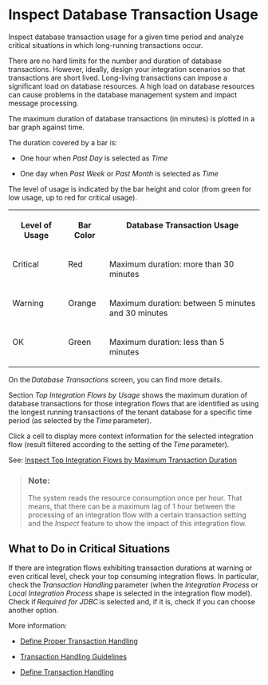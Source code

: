 <!-- loio6736a3726760451bab9b07017df65616 -->

# Inspect Database Transaction Usage

Inspect database transaction usage for a given time period and analyze critical situations in which long-running transactions occur.

There are no hard limits for the number and duration of database transactions. However, ideally, design your integration scenarios so that transactions are short lived. Long-living transactions can impose a significant load on database resources. A high load on database resources can cause problems in the database management system and impact message processing.

The maximum duration of database transactions \(in minutes\) is plotted in a bar graph against time.

The duration covered by a bar is:

-   One hour when *Past Day* is selected as *Time* 

-   One day when *Past Week* or *Past Month* is selected as *Time* 


The level of usage is indicated by the bar height and color \(from green for low usage, up to red for critical usage\).


<table>
<tr>
<th valign="top">

Level of Usage

</th>
<th valign="top">

Bar Color

</th>
<th valign="top">

Database Transaction Usage

</th>
</tr>
<tr>
<td valign="top">

Critical

</td>
<td valign="top">

Red

</td>
<td valign="top">

Maximum duration: more than 30 minutes

</td>
</tr>
<tr>
<td valign="top">

Warning

</td>
<td valign="top">

Orange

</td>
<td valign="top">

Maximum duration: between 5 minutes and 30 minutes

</td>
</tr>
<tr>
<td valign="top">

OK

</td>
<td valign="top">

Green

</td>
<td valign="top">

Maximum duration: less than 5 minutes

</td>
</tr>
</table>

On the *Database Transactions* screen, you can find more details.

Section *Top Integration Flows by Usage* shows the maximum duration of database transactions for those integration flows that are identified as using the longest running transactions of the tenant database for a specific time period \(as selected by the *Time* parameter\).

Click a cell to display more context information for the selected integration flow \(result filtered according to the setting of the *Time* parameter\).

See: [Inspect Top Integration Flows by Maximum Transaction Duration](inspect-top-integration-flows-by-maximum-transaction-duration-ab67942.md)

> ### Note:  
> The system reads the resource consumption once per hour. That means, that there can be a maximum lag of 1 hour between the processing of an integration flow with a certain transaction setting and the *Inspect* feature to show the impact of this integration flow.



<a name="loio6736a3726760451bab9b07017df65616__section_dfd_lqt_4xb"/>

## What to Do in Critical Situations

If there are integration flows exhibiting transaction durations at warning or even critical level, check your top consuming integration flows. In particular, check the *Transaction Handling* parameter \(when the *Integration Process* or *Local Integration Process* shape is selected in the integration flow model\). Check if *Required for JDBC* is selected and, if it is, check if you can choose another option.

More information:

-   [Define Proper Transaction Handling](define-proper-transaction-handling-1c31963.md)

-   [Transaction Handling Guidelines](transaction-handling-guidelines-52e3f67.md)

-   [Define Transaction Handling](define-transaction-handling-2a5d4bc.md)


